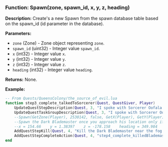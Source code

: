### Function: Spawn(zone, spawn_id, x, y, z, heading)

**Description:**
Create's a new Spawn from the spawn database table based on the spawn_id (id parameter in the database).

**Parameters:**
- `zone` (Zone) - Zone object representing `zone`.
- `spawn_id` (uint32) - Integer value `spawn_id`.
- `x` (int32) - Integer value `x`.
- `y` (int32) - Integer value `y`.
- `z` (int32) - Integer value `z`.
- `heading` (int32) - Integer value `heading`.

**Returns:** None.

**Example:**

```lua
-- From Quests/QueensColony/the_source_of_evil.lua
function step3_complete_talkedToSorcerer(Quest, QuestGiver, Player)
	UpdateQuestStepDescription(Quest, 3, "I spoke with Sorcerer Oofala.")
	UpdateQuestTaskGroupDescription(Quest, 3, "I spoke with Sorcerer Oofala.")
    --Spawn(GetZone(Player), 2530142, false, GetX(Player), GetY(Player), GetZ(Player))
    --Spawn the Dark Blademaster once you approach his location only if the player has a quest (zonescript)
    --x = 154.66    y = 1.38397    z = -178.158    heading = 349.984
	AddQuestStepKill(Quest, 4, "Kill the Dark Blademaster near the fog on Sapswill Hill.", 1, 100, "Oofala explained that by removing the totems, the evil has been disturbed and produced a champion to fight back. I will need to confront the Dark Blademaster. He has emerged from a tent on Sapswill Hill.", 611, 2530032) 
	AddQuestStepCompleteAction(Quest, 4, "step4_complete_killedBlademaster")
end
```
